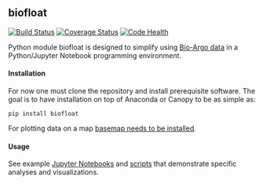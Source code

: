 biofloat
--------

[![Build Status](https://travis-ci.org/MBARIMike/biofloat.svg?branch=master)](https://travis-ci.org/MBARIMike/biofloat)
[![Coverage Status](https://coveralls.io/repos/MBARIMike/biofloat/badge.svg?branch=master&service=github)](https://coveralls.io/github/MBARIMike/biofloat?branch=master)
[![Code Health](https://landscape.io/github/MBARIMike/biofloat/master/landscape.svg?style=flat)](https://landscape.io/github/MBARIMike/biofloat/master)

Python module biofloat is designed to simplify using 
[Bio-Argo data](https://en.wikipedia.org/wiki/Argo_(oceanography)) 
in a Python/Jupyter Notebook programming environment.

#### Installation

For now one must clone the repository and install prerequisite software. The goal is to have installation
on top of Anaconda or Canopy to be as simple as:

    pip install biofloat

For plotting data on a map [basemap needs to be installed](http://matplotlib.org/basemap/users/installing.html).

#### Usage

See example [Jupyter Notebooks](notebooks) and [scripts](scripts) that demonstrate specific analyses and 
visualizations.

